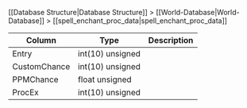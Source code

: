 [[Database Structure|Database Structure]] > [[World-Database|World-Database]] > [[spell_enchant_proc_data|spell_enchant_proc_data]]

Column | Type | Description
--- | --- | ---
Entry | int(10) unsigned | 
CustomChance | int(10) unsigned | 
PPMChance | float unsigned | 
ProcEx | int(10) unsigned | 
